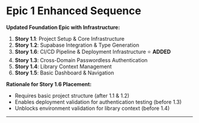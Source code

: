 # Epic 1 Enhanced Sequence

**Updated Foundation Epic with Infrastructure:**
1. **Story 1.1**: Project Setup & Core Infrastructure
2. **Story 1.2**: Supabase Integration & Type Generation
3. **Story 1.6**: CI/CD Pipeline & Deployment Infrastructure ⭐ **ADDED**
4. **Story 1.3**: Cross-Domain Passwordless Authentication  
5. **Story 1.4**: Library Context Management
6. **Story 1.5**: Basic Dashboard & Navigation

**Rationale for Story 1.6 Placement:**
- Requires basic project structure (after 1.1 & 1.2)
- Enables deployment validation for authentication testing (before 1.3)
- Unblocks environment validation for library context (before 1.4)

---
